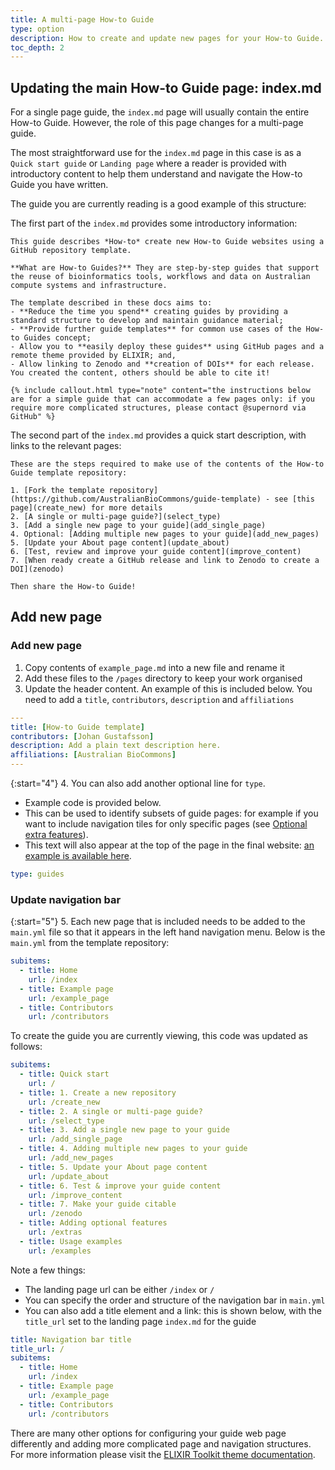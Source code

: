 ```yaml
---
title: A multi-page How-to Guide
type: option
description: How to create and update new pages for your How-to Guide.
toc_depth: 2
---
```



## Updating the main How-to Guide page: index.md

For a single page guide, the `index.md` page will usually contain the entire How-to Guide. However, the role of this page changes for a multi-page guide.

The most straightforward use for the `index.md` page in this case is as a `Quick start guide` or `Landing page` where a reader is provided with introductory content to help them understand and navigate the How-to Guide you have written. 

The guide you are currently reading is a good example of this structure:

The first part of the `index.md` provides some introductory information:

```
This guide describes *How-to* create new How-to Guide websites using a GitHub repository template. 

**What are How-to Guides?** They are step-by-step guides that support the reuse of bioinformatics tools, workflows and data on Australian compute systems and infrastructure.

The template described in these docs aims to:
- **Reduce the time you spend** creating guides by providing a standard structure to develop and maintain guidance material;
- **Provide further guide templates** for common use cases of the How-to Guides concept;
- Allow you to **easily deploy these guides** using GitHub pages and a remote theme provided by ELIXIR; and,
- Allow linking to Zenodo and **creation of DOIs** for each release. You created the content, others should be able to cite it!

{% include callout.html type="note" content="the instructions below are for a simple guide that can accommodate a few pages only: if you require more complicated structures, please contact @supernord via GitHub" %}
```

The second part of the `index.md` provides a quick start description, with links to the relevant pages:

```
These are the steps required to make use of the contents of the How-to Guide template repository:

1. [Fork the template repository](https://github.com/AustralianBioCommons/guide-template) - see [this page](create_new) for more details
2. [A single or multi-page guide?](select_type)
3. [Add a single new page to your guide](add_single_page)
4. Optional: [Adding multiple new pages to your guide](add_new_pages)
5. [Update your About page content](update_about)
6. [Test, review and improve your guide content](improve_content)
7. [When ready create a GitHub release and link to Zenodo to create a DOI](zenodo)

Then share the How-to Guide!
```


## Add new page


### Add new page

1. Copy contents of `example_page.md` into a new file and rename it
2. Add these files to the `/pages` directory to keep your work organised
3. Update the header content. An example of this is included below. You need to add a `title`, `contributors`, `description` and `affiliations`

```yaml
---
title: [How-to Guide template]
contributors: [Johan Gustafsson]
description: Add a plain text description here.
affiliations: [Australian BioCommons]
---   
```

{:start="4"}
4. You can also add another optional line for `type`. 
   - Example code is provided below. 
   - This can be used to identify subsets of guide pages: for example if you want to include navigation tiles for only specific pages (see [Optional extra features](extras.md)). 
   - This text will also appear at the top of the page in the final website: [an example is available here](https://australianbiocommons.github.io/how-to-guide-template/add_new_pages). 

```yaml
type: guides
```


### Update navigation bar

{:start="5"}
5. Each new page that is included needs to be added to the `main.yml` file so that it appears in the left hand navigation menu. Below is the `main.yml` from the template repository:
```yaml
subitems:
  - title: Home
    url: /index
  - title: Example page
    url: /example_page
  - title: Contributors
    url: /contributors
```

To create the guide you are currently viewing, this code was updated as follows:

```yaml
subitems:
  - title: Quick start
    url: /
  - title: 1. Create a new repository
    url: /create_new
  - title: 2. A single or multi-page guide?
    url: /select_type
  - title: 3. Add a single new page to your guide
    url: /add_single_page
  - title: 4. Adding multiple new pages to your guide
    url: /add_new_pages
  - title: 5. Update your About page content
    url: /update_about
  - title: 6. Test & improve your guide content
    url: /improve_content
  - title: 7. Make your guide citable
    url: /zenodo
  - title: Adding optional features
    url: /extras
  - title: Usage examples
    url: /examples
```

Note a few things:
- The landing page url can be either `/index` or `/`
- You can specify the order and structure of the navigation bar in `main.yml`
- You can also add a title element and a link: this is shown below, with the `title_url` set to the landing page `index.md` for the guide

```yaml
title: Navigation bar title
title_url: /
subitems:
  - title: Home
    url: /index
  - title: Example page
    url: /example_page
  - title: Contributors
    url: /contributors
```

There are many other options for configuring your guide web page differently and adding more complicated page and navigation structures. For more information please visit the [ELIXIR Toolkit theme documentation](https://elixir-belgium.github.io/elixir-toolkit-theme/).
